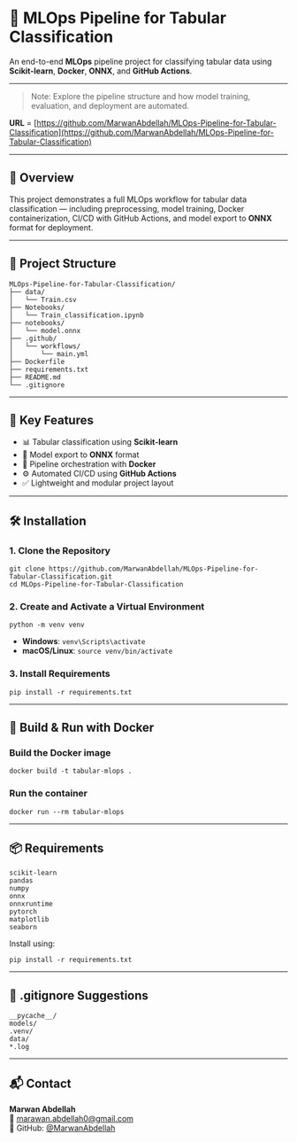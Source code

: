 # 🧪 MLOps Pipeline for Tabular Classification

An end-to-end **MLOps** pipeline project for classifying tabular data using **Scikit-learn**, **Docker**, **ONNX**, and **GitHub Actions**.

---

> Note: Explore the pipeline structure and how model training, evaluation, and deployment are automated.

**URL** = [https://github.com/MarwanAbdellah/MLOps-Pipeline-for-Tabular-Classification](https://github.com/MarwanAbdellah/MLOps-Pipeline-for-Tabular-Classification)

---

## 🧠 Overview

This project demonstrates a full MLOps workflow for tabular data classification — including preprocessing, model training, Docker containerization, CI/CD with GitHub Actions, and model export to **ONNX** format for deployment.

---

## 📁 Project Structure

```
MLOps-Pipeline-for-Tabular-Classification/
├── data/
│   └── Train.csv
├── Notebooks/
│   └── Train_classification.ipynb
├── notebooks/
│   └── model.onnx
├── .github/
│   └── workflows/
│       └── main.yml
├── Dockerfile
├── requirements.txt
├── README.md
└── .gitignore
```

---

## 🧪 Key Features

- 📊 Tabular classification using **Scikit-learn**
- 🔄 Model export to **ONNX** format
- 🐳 Pipeline orchestration with **Docker**
- ⚙️ Automated CI/CD using **GitHub Actions**
- ✅ Lightweight and modular project layout

---

## 🛠 Installation

### 1. Clone the Repository

```
git clone https://github.com/MarwanAbdellah/MLOps-Pipeline-for-Tabular-Classification.git
cd MLOps-Pipeline-for-Tabular-Classification
```

### 2. Create and Activate a Virtual Environment

```
python -m venv venv
```

- **Windows**: `venv\Scripts\activate`  
- **macOS/Linux**: `source venv/bin/activate`

### 3. Install Requirements

```
pip install -r requirements.txt
```

---

## 🐳 Build & Run with Docker

### Build the Docker image

```
docker build -t tabular-mlops .
```

### Run the container

```
docker run --rm tabular-mlops
```

---

## 📦 Requirements

```
scikit-learn  
pandas  
numpy  
onnx  
onnxruntime  
pytorch  
matplotlib  
seaborn
```

Install using:

```
pip install -r requirements.txt
```

---

## 📌 .gitignore Suggestions

```
__pycache__/  
models/  
.venv/  
data/  
*.log  
```

---

## 📬 Contact

**Marwan Abdellah**  
📧 [marawan.abdellah0@gmail.com](mailto:marawan.abdellah0@gmail.com)  
🔗 GitHub: [@MarwanAbdellah](https://github.com/MarwanAbdellah)
